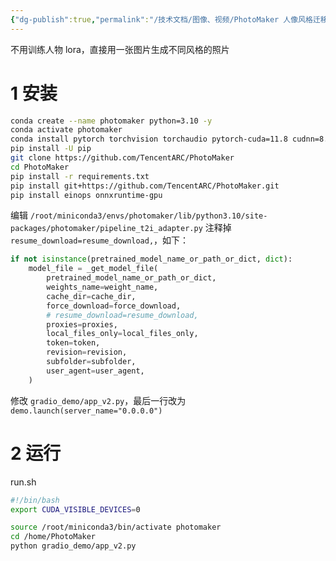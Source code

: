 ```yaml
---
{"dg-publish":true,"permalink":"/技术文档/图像、视频/PhotoMaker 人像风格迁移/","tags":["数字人"]}
---
```



不用训练人物 lora，直接用一张图片生成不同风格的照片

# 1 安装
```bash
conda create --name photomaker python=3.10 -y
conda activate photomaker
conda install pytorch torchvision torchaudio pytorch-cuda=11.8 cudnn=8.1.0 -c pytorch -c nvidia -y
pip install -U pip
git clone https://github.com/TencentARC/PhotoMaker
cd PhotoMaker
pip install -r requirements.txt
pip install git+https://github.com/TencentARC/PhotoMaker.git
pip install einops onnxruntime-gpu
```

编辑 `/root/miniconda3/envs/photomaker/lib/python3.10/site-packages/photomaker/pipeline_t2i_adapter.py`
注释掉 `resume_download=resume_download,`，如下：
```python
if not isinstance(pretrained_model_name_or_path_or_dict, dict):
    model_file = _get_model_file(
        pretrained_model_name_or_path_or_dict,
        weights_name=weight_name,
        cache_dir=cache_dir,
        force_download=force_download,
        # resume_download=resume_download,
        proxies=proxies,
        local_files_only=local_files_only,
        token=token,
        revision=revision,
        subfolder=subfolder,
        user_agent=user_agent,
    )
```

修改 `gradio_demo/app_v2.py`，最后一行改为 `demo.launch(server_name="0.0.0.0")`
# 2 运行

run.sh

``` bash
#!/bin/bash
export CUDA_VISIBLE_DEVICES=0

source /root/miniconda3/bin/activate photomaker
cd /home/PhotoMaker
python gradio_demo/app_v2.py
```

